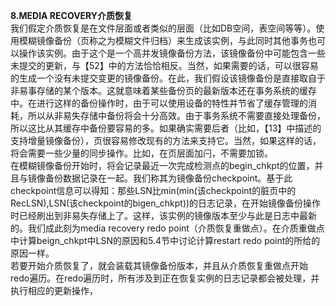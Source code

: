 **8.MEDIA RECOVERY介质恢复**  
我们假定介质恢复是在文件层面或者类似的层面（比如DB空间，表空间等等）。使用模糊镜像备份（页称之为模糊文件归档）来生成该实例，与此同时其他事务也可以操作该实例。由于这个是一个高并发镜像备份方法，该镜像备份中可能包含一些未提交的更新，与【52】中的方法恰恰相反。当然，如果需要的话，可以很容易的生成一个没有未提交变更的镜像备份。在此，我们假设该镜像备份是直接取自于非易事存储的某个版本。这就意味着某些备份页的最新版本还在事务系统的缓存中。在进行这样的备份操作时，由于可以使用设备的特性并节省了缓存管理的消耗，所以从非易失存储中备份将会十分高效。由于事务系统不需要直接处理备份，所以这比从其缓存中备份要容易的多。如果确实需要后者（比如，【13】中描述的支持增量镜像备份），页很容易修改现有的方法来支持它。当然，如果这样的话，将会需要一些少量的同步操作。比如，在页层面加闩，不需要加锁。  
在模糊镜像备份开始时，将会记录最近一次完成检测点的begin_chkpt的位置，并且与镜像备份数据记录在一起。我们称其为镜像备份checkpoint。基于此checkpoint信息可以得知：那些LSN比min(min(该checkpoint的脏页中的RecLSN),LSN(该checkpoint的bigen_chkpt))的日志记录，在开始镜像备份操作时已经刷出到非易失存储上了。这样，该实例的镜像版本至少与此是日志中最新的。我们成此刻为media recovery redo point（介质恢复重做点）。在介质重做点中计算beign_chkpt中LSN的原因和5.4节中讨论计算restart redo point的所给的原因一样。  
若要开始介质恢复了，就会装载其镜像备份版本，并且从介质恢复重做点开始redo遍历。在redo遍历时，所有涉及到正在恢复实例的日志记录都会被处理，并执行相应的更新操作，